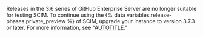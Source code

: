 Releases in the 3.6 series of GitHub Enterprise Server are no longer suitable for testing SCIM. To continue using the {% data variables.release-phases.private_preview %} of SCIM, upgrade your instance to version 3.7.3 or later. For more information, see "[AUTOTITLE](/admin/upgrading-your-instance/preparing-to-upgrade/overview-of-the-upgrade-process)."
